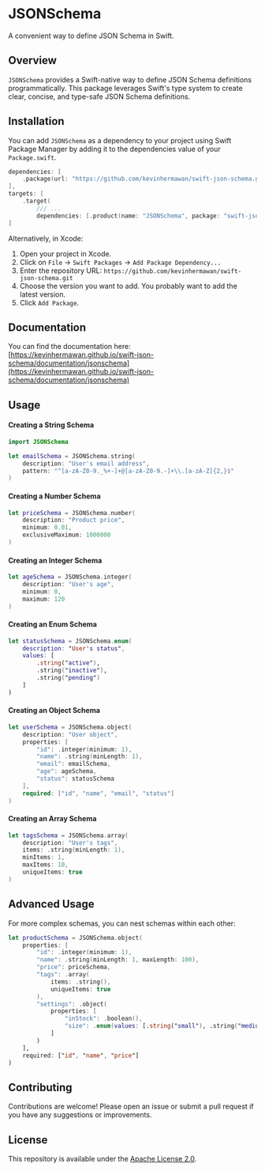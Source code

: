 # JSONSchema

A convenient way to define JSON Schema in Swift.

## Overview

`JSONSchema` provides a Swift-native way to define JSON Schema definitions programmatically. This package leverages Swift's type system to create clear, concise, and type-safe JSON Schema definitions.

## Installation

You can add `JSONSchema` as a dependency to your project using Swift Package Manager by adding it to the dependencies value of your `Package.swift`.

```swift
dependencies: [
    .package(url: "https://github.com/kevinhermawan/swift-json-schema.git`", .upToNextMajor(from: "1.0.0"))
],
targets: [
    .target(
        /// ...
        dependencies: [.product(name: "JSONSchema", package: "swift-json-schema")])
]
```

Alternatively, in Xcode:

1. Open your project in Xcode.
2. Click on `File` -> `Swift Packages` -> `Add Package Dependency...`
3. Enter the repository URL: `https://github.com/kevinhermawan/swift-json-schema.git`
4. Choose the version you want to add. You probably want to add the latest version.
5. Click `Add Package`.

## Documentation

You can find the documentation here: [https://kevinhermawan.github.io/swift-json-schema/documentation/jsonschema](https://kevinhermawan.github.io/swift-json-schema/documentation/jsonschema)

## Usage

#### Creating a String Schema

```swift
import JSONSchema

let emailSchema = JSONSchema.string(
    description: "User's email address",
    pattern: "^[a-zA-Z0-9._%+-]+@[a-zA-Z0-9.-]+\\.[a-zA-Z]{2,}$"
)
```

#### Creating a Number Schema

```swift
let priceSchema = JSONSchema.number(
    description: "Product price",
    minimum: 0.01,
    exclusiveMaximum: 1000000
)
```

#### Creating an Integer Schema

```swift
let ageSchema = JSONSchema.integer(
    description: "User's age",
    minimum: 0,
    maximum: 120
)
```

#### Creating an Enum Schema

```swift
let statusSchema = JSONSchema.enum(
    description: "User's status",
    values: [
        .string("active"),
        .string("inactive"),
        .string("pending")
    ]
)
```

#### Creating an Object Schema

```swift
let userSchema = JSONSchema.object(
    description: "User object",
    properties: [
        "id": .integer(minimum: 1),
        "name": .string(minLength: 1),
        "email": emailSchema,
        "age": ageSchema,
        "status": statusSchema
    ],
    required: ["id", "name", "email", "status"]
)
```

#### Creating an Array Schema

```swift
let tagsSchema = JSONSchema.array(
    description: "User's tags",
    items: .string(minLength: 1),
    minItems: 1,
    maxItems: 10,
    uniqueItems: true
)
```

## Advanced Usage

For more complex schemas, you can nest schemas within each other:

```swift
let productSchema = JSONSchema.object(
    properties: [
        "id": .integer(minimum: 1),
        "name": .string(minLength: 1, maxLength: 100),
        "price": priceSchema,
        "tags": .array(
            items: .string(),
            uniqueItems: true
        ),
        "settings": .object(
            properties: [
                "inStock": .boolean(),
                "size": .enum(values: [.string("small"), .string("medium"), .string("large")])
            ]
        )
    ],
    required: ["id", "name", "price"]
)
```

## Contributing

Contributions are welcome! Please open an issue or submit a pull request if you have any suggestions or improvements.

## License

This repository is available under the [Apache License 2.0](LICENSE).
